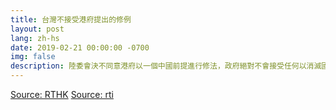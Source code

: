 ```yaml
---
title: 台灣不接受港府提出的修例
layout: post
lang: zh-hs
date: 2019-02-21 00:00:00 -0700
img: false
description: 陸委會決不同意港府以一個中國前提進行修法，政府絕對不會接受任何以消滅國家主權為目的的作為，所以希望港府還是以雙方人民福祉為考量、妥善處理這個案子。
---
```


[Source: RTHK](https://hk.news.yahoo.com/%E9%99%B8%E5%A7%94%E6%9C%83%E4%B8%8D%E6%8E%A5%E5%8F%97%E4%BF%AE%E8%A8%82%E9%80%83%E7%8A%AF%E6%A2%9D%E4%BE%8B%E6%96%B9%E5%BC%8F-%E9%84%AD%E8%8B%A5%E9%A9%8A%E6%B2%92%E5%9B%9E%E6%87%89%E6%98%AF%E5%90%A6%E7%B9%BC%E7%BA%8C-033341442.html)
[Source: rti](https://www.rti.org.tw/news/view/id/2012103)